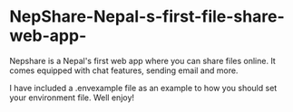 # NepShare-Nepal-s-first-file-share-web-app-
Nepshare is a Nepal's first web app where you can share files online. It comes equipped with chat features, sending email and more.

I have included a .envexample file as an example to how you should set your environment file. Well enjoy!
